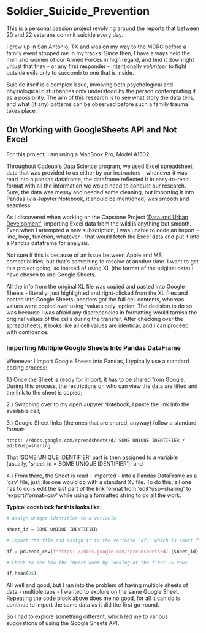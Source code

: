 # Soldier_Suicide_Prevention

This is a personal passion project revolving around the reports that between 20 and 22 veterans commit suicide every day.

I grew up in San Antonio, TX and was on my way to the MCRC before a family event stopped me in my tracks.  Since then, I have always held the men and women of our Armed Forces in high regard, and find it downright unjust that they - or any first responder - intentionally *volunteer* to fight outside evils only to succomb to one that is inside.  

Suicide itself is a complex issue, involving both psychological and physiological disturbances only understood by the person contemplating it as a possibility.  The aim of this research is to see what story the data tells, and what (if any) patterns can be observed before such a family trauma takes place.    

## On Working with GoogleSheets API and Not Excel

For this project, I am using a MacBook Pro, Model A1502.  

Throughout Codeup's Data Science program, we used Excel spreadsheet data that was provided to us either by our instructors - whenever it was read into a pandas dataframe, the dataframe reflected it in easy-to-read format with all the information we would need to conduct our research.  Sure, the data was messy and needed some cleaning, but importing it into Pandas (via Jupyter Notebook, it should be mentioned) was smooth and seamless.   

As I discovered when working on the Capstone Project ['Data and Urban Development'](https://codeup.com/curie/), importing Excel data from the wild is anything but smooth.  Even when I attempted a new subscription, I was unable to code an import - line, loop, function, whatever - that would fetch the Excel data and put it into a Pandas dataframe for analysis.  

Not sure if this is because of an issue between Apple and MS compatibilities, but that's something to resolve at another time.  I want to get this project going, so instead of using XL (the format of the original data) I have chosen to use Google Sheets.

All the info from the original XL file was copied and pasted into Google Sheets - literally: just highlighted and right-clicked from the XL files and pasted into Google Sheets; headers got the full cell contents, whereas values were copied over using 'values only' option. The decision to do so was because I was afraid any discrepancies in formatting would tarnish the original values of the cells during the transfer.  After checking over the spreadsheets, it looks like all cell values are identical, and I can proceed with confidence.

### Importing Multiple Google Sheets Into Pandas DataFrame

Whenever I import Google Sheets into Pandas, I typically use a standard coding process:

1.) Once the Sheet is ready for import, it has to be shared from Google.  During this process, the restrictions on who can view the data are lifted and the link to the sheet is copied;

2.) Switching over to my open Jupyter Notebook, I paste the link into the available cell;

3.) Google Sheet links (the ones that are shared, anyway) follow a standard format:

    https: //docs.google.com/spreadsheets/d/ SOME UNIQUE IDENTIFIER / edit?usp=sharing

That 'SOME UNIQUE IDENTIFIER' part is then assigned to a variable (usually, 'sheet_id = SOME UNIQUE IDENTIFIER'); and

4.) From there, the Sheet is read - imported - into a Pandas DataFrame as a 'csv' file, just like one would do with a standard XL file.  To do this, all one has to do is edit the last part of the link format from 'edit?usp=sharing' to 'export?format=csv' while using a formatted string to do all the work.  

**Typical codeblock for this looks like:**

```python
# Assign unique identifier to a variable

sheet_id = SOME UNIQUE IDENTIFIER

# Import the file and assign it to the variable 'df,' which is short for 'dataframe'

df = pd.read_csv(f"https: //docs.google.com/spreadsheets/d/ {sheet_id} / export?format=csv")

# Check to see how the import went by looking at the first 25 rows

df.head(25)
```

All well and good, but I ran into the problem of having multiple sheets of data - multiple tabs - I wanted to explore on the same Google Sheet.  Repeating the code block above does me no good, for all it can do is continue to import the same data as it did the first go-round.

So I had to explore something different, which led me to various suggestions of using the Google Sheets API.  